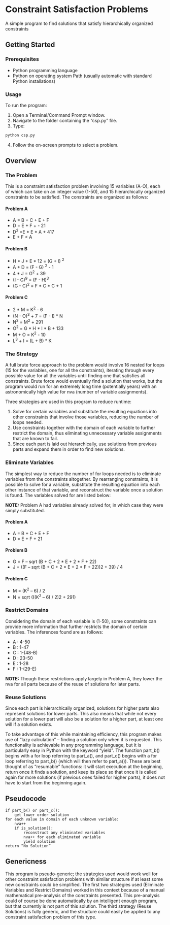# Constraint Satisfaction Problems
A simple program to find solutions that satisfy hierarchically organized constraints

## Getting Started

### Prerequisites
- Python programming language
- Python on operating system Path (usually automatic with standard Python installations)

### Usage
To run the program:
1. Open a Terminal/Command Prompt window.
2. Navigate to the folder containing the “csp.py” file.
3. Type:
```bash
python csp.py
```
4. Follow the on-screen prompts to select a problem.


## Overview
### The Problem
This is a constraint satisfaction problem involving 15 variables (A-O), each of which can take on an integer value
(1-50), and 15 hierarchically organized constraints to be satisfied. The constraints are organized as follows:
#### Problem A
- A = B + C + E + F  
- D = E + F + - 21  
- D<sup>2</sup> =E * E * A + 417
- E + F < A

#### Problem B
- H * J + E * 12 = (G + I) <sup>2</sup>  
- A + D = (F - G) <sup>2</sup> - 1  
- 4 * J = G<sup>2</sup> + 39  
- (I - G)<sup>9</sup> = (F - H)<sup>3</sup>  
- (G - C)<sup>2</sup> = F * C * C + 1

#### Problem C
- 2 * M = K<sup>2</sup> - 6  
- (N - O)<sup>3</sup> + 7 = (F - I) * N  
- N<sup>2</sup> = M<sup>2</sup> + 291  
- O<sup>2</sup> = G * H * I * B + 133  
- M + O = K<sup>2</sup> - 10  
- L<sup>3</sup> + I = (L + B) * K

### The Strategy
A full brute force approach to the problem would involve 16 nested for loops (15 for the variables, one for all the
constraints), iterating through every possible value for all the variables until finding one that satisfies all constraints.
Brute force would eventually find a solution that works, but the program would run for an extremely long time
(potentially years) with an astronomically high value for nva (number of variable assignments).

Three strategies are used in this program to reduce runtime:

1. Solve for certain variables and substitute the resulting equations into other constraints that involve those variables, reducing the number of loops needed.
2. Use constraints together with the domain of each variable to further restrict the domain, thus eliminating unnecessary variable assignments that are known to fail.
3. Since each part is laid out hierarchically, use solutions from previous parts and expand them in order to find new solutions.


### Eliminate Variables

The simplest way to reduce the number of for loops needed is to eliminate variables from the constraints altogether.
By rearranging constraints, it is possible to solve for a variable, substitute the resulting equation into each other
instance of that variable, and reconstruct the variable once a solution is found. The variables solved for are listed below:

**NOTE:** Problem A had variables already solved for, in which case they were simply substituted.  

#### Problem A
- A = B + C + E + F  
- D = E + F + 21  
#### Problem B
- G = F – sqrt (B + C + 2 * E + 2 * F + 22)  
- J = ((F – sqrt (B + C + 2 * E + 2 * F + 22))2 + 39) / 4
#### Problem C
- M = (K<sup>2</sup> – 6) / 2  
- N = sqrt (((K<sup>2</sup> – 6) / 2)2 + 291)

### Restrict Domains
Considering the domain of each variable is (1-50), some constraints can provide more information that further restricts
the domain of certain variables. The inferences found are as follows:
- A : 4-50
- B : 1-47
- C : 1-(48-B)
- D : 23-50
- E : 1-28
- F : 1-(29-E)

**NOTE:** Though these restrictions apply largely in Problem A, they lower the nva for all parts because of the reuse of solutions for later parts.

### Reuse Solutions

Since each part is hierarchically organized, solutions for higher parts also represent solutions for lower parts.
This also means that while not every solution for a lower part will also be a solution for a higher part,
at least one will if a solution exists.

To take advantage of this while maintaining efficiency, this program makes use of “lazy calculation” – finding a
solution only when it is requested. This functionality is achievable in any programming language, but it is particularly
easy in Python with the keyword “yield”. The function part_b() begins with a for loop referring to part_a(), and part_c()
begins with a for loop referring to part_b() (which will then refer to part_a()). These are best thought of as “resumable”
functions: it will start execution at the beginning, return once it finds a solution, and keep its place so that once it
is called again for more solutions (if previous ones failed for higher parts), it does not have to start from the beginning
again.

## Pseudocode
```
if part_b() or part_c():
    get lower order solution
for each value in domain of each unknown variable:
    nva++
    if is_solution():
        reconstruct any eliminated variables
        nva++ for each eliminated variable
        yield solution
return “No Solution”
```

## Genericness
This program is pseudo-generic; the strategies used would work well for other constraint satisfaction problems with
similar structure if at least some new constraints could be simplified. The first two strategies used (Eliminate
Variables and Restrict Domains) worked in this context because of a manual mathematical pre-analysis of the constraints
presented. This pre-analysis could of course be done automatically by an intelligent enough program, but that currently
is not part of this solution. The third strategy (Reuse Solutions) is fully generic, and the structure could easily be
applied to any constraint satisfaction problem of this type.

